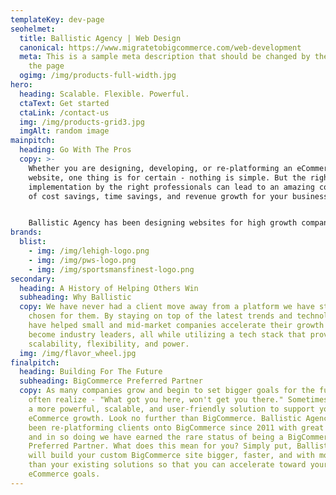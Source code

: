 ```yaml
---
templateKey: dev-page
seohelmet:
  title: Ballistic Agency | Web Design
  canonical: https://www.migratetobigcommerce.com/web-development
  meta: This is a sample meta description that should be changed by the author of
    the page
  ogimg: /img/products-full-width.jpg
hero:
  heading: Scalable. Flexible. Powerful.
  ctaText: Get started
  ctaLink: /contact-us
  img: /img/products-grid3.jpg
  imgAlt: random image
mainpitch:
  heading: Go With The Pros
  copy: >-
    Whether you are designing, developing, or re-platforming an eCommerce
    website, one thing is for certain - nothing is simple. But the right
    implementation by the right professionals can lead to an amazing combination
    of cost savings, time savings, and revenue growth for your business.


    Ballistic Agency has been designing websites for high growth companies since 2009 with a fantastic track record of success. We can help you reach your goals with our proven formula for website design that includes in-depth research, data analysis, and artistic creativity on top of a tech stack that's built for performance. We build the foundation you need to excel at building an online experience that includes catalog management, shipping, search engine optimization, conversion rate optimization, and ultimately, user satisfaction.
brands:
  blist:
    - img: /img/lehigh-logo.png
    - img: /img/pws-logo.png
    - img: /img/sportsmansfinest-logo.png
secondary:
  heading: A History of Helping Others Win
  subheading: Why Ballistic
  copy: We have never had a client move away from a platform we have strategically
    chosen for them. By staying on top of the latest trends and technology, we
    have helped small and mid-market companies accelerate their growth and
    become industry leaders, all while utilizing a tech stack that provides
    scalability, flexibility, and power.
  img: /img/flavor_wheel.jpg
finalpitch:
  heading: Building For The Future
  subheading: BigCommerce Preferred Partner
  copy: As many companies grow and begin to set bigger goals for the future, they
    often realize - "What got you here, won't get you there." Sometimes you need
    a more powerful, scalable, and user-friendly solution to support your
    eCommerce growth. Look no further than BigCommerce. Ballistic Agency has
    been re-platforming clients onto BigCommerce since 2011 with great success,
    and in so doing we have earned the rare status of being a BigCommerce
    Preferred Partner. What does this mean for you? Simply put, Ballistic Agency
    will build your custom BigCommerce site bigger, faster, and with more power
    than your existing solutions so that you can accelerate toward your
    eCommerce goals.
---
```


